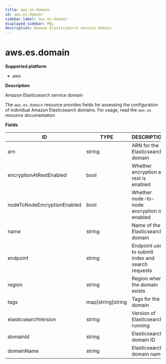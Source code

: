 ```yaml
---
title: aws.es.domain
id: aws.es.domain
sidebar_label: aws.es.domain
displayed_sidebar: MQL
description: Amazon Elasticsearch service domain
---
```


# aws.es.domain

**Supported platform**

- aws

**Description**

Amazon Elasticsearch service domain

The `aws.es.domain` resource provides fields for assessing the configuration of individual Amazon Elasticsearch domains. For usage, read the `aws.es` resource documentation

**Fields**

| ID                          | TYPE              | DESCRIPTION                                       |
| --------------------------- | ----------------- | ------------------------------------------------- |
| arn                         | string            | ARN for the Elasticsearch domain                  |
| encryptionAtRestEnabled     | bool              | Whether encryption at rest is enabled             |
| nodeToNodeEncryptionEnabled | bool              | Whether node-to-node encryption is enabled        |
| name                        | string            | Name of the Elasticsearch domain                  |
| endpoint                    | string            | Endpoint used to submit index and search requests |
| region                      | string            | Region where the domain exists                    |
| tags                        | map[string]string | Tags for the domain                               |
| elasticsearchVersion        | string            | Version of Elasticsearch running                  |
| domainId                    | string            | Elasticsearch domain ID                           |
| domainName                  | string            | Elasticsearch domain name                         |
